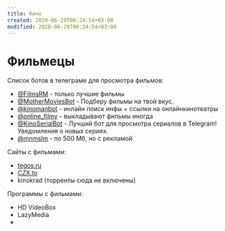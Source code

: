 ```yaml
---
title: Кино
created: 2020-06-29T00:24:54+03:00
modified: 2020-06-29T00:24:54+03:00
---
```


# Фильмецы

Список ботов в телеграме для просмотра фильмов:
* [@FilmsRM](https://t.me/рееFilmsRM) - только лучшие фильмы
* [@MotherMoviesBot](https://t.me/MotherMoviesBot) - Подберу фильмы на твой вкус.
* [@kinomanbot](https://t.me/kinomanbot) - инлайн поиск инфы + ссылки на онлайнкинотеатры
* [@online_filmy](ohttps://t.me/online_filmy) - выкладывают фильмы иногда
* [@KinoSerialBot](https://t.me/KinoSerialBot) - Лучший бот для просмотра сериалов в Telegram! Уведомления о новых сериях. 
* [@mnmslm](https://t.me/mnmslm) - по 500 Мб, но с рекламой

Сайты с фильмами:
* [tegos.ru](http://tegos.ru)
* [CZX.to](http://czx.to)
* kinokrad
(торренты сюда не включены)

Программы с фильмами:
* HD VideoBox
* LazyMedia
* 
